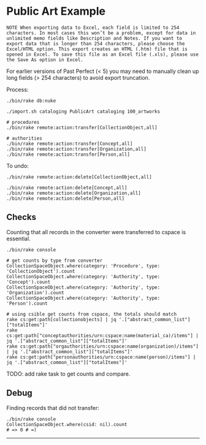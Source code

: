 # Public Art Example

```
NOTE When exporting data to Excel, each field is limited to 254 characters. In most cases this won’t be a problem, except for data in unlimited memo fields like Description and Notes. If you want to export data that is longer than 254 characters, please choose the Excel/HTML option. This export creates an HTML (.htm) file that is opened in Excel. To save this file as an Excel file (.xls), please use the Save As option in Excel.
```

For earlier versions of Past Perfect (< 5) you may need to manually clean up long fields (> 254 characters) to avoid export truncation.

Process:

```
./bin/rake db:nuke

./import.sh cataloging PublicArt cataloging 100_artworks

# procedures
./bin/rake remote:action:transfer[CollectionObject,all]

# authorities
./bin/rake remote:action:transfer[Concept,all]
./bin/rake remote:action:transfer[Organization,all]
./bin/rake remote:action:transfer[Person,all]

```

To undo:

```
./bin/rake remote:action:delete[CollectionObject,all]

./bin/rake remote:action:delete[Concept,all]
./bin/rake remote:action:delete[Organization,all]
./bin/rake remote:action:delete[Person,all]

```

## Checks

Counting that all records in the converter were transferred to cspace is essential.

```
./bin/rake console

# get counts by type from converter
CollectionSpaceObject.where(category: 'Procedure', type: 'CollectionObject').count
CollectionSpaceObject.where(category: 'Authority', type: 'Concept').count
CollectionSpaceObject.where(category: 'Authority', type: 'Organization').count
CollectionSpaceObject.where(category: 'Authority', type: 'Person').count

# using csible get counts from cspace, the totals should match
rake cs:get:path[collectionobjects] | jq '.["abstract_common_list"]["totalItems"]'
rake cs:get:path["conceptauthorities/urn:cspace:name(material_ca)/items"] | jq '.["abstract_common_list"]["totalItems"]'
rake cs:get:path["orgauthorities/urn:cspace:name(organization)/items"] | jq '.["abstract_common_list"]["totalItems"]'
rake cs:get:path["personauthorities/urn:cspace:name(person)/items"] | jq '.["abstract_common_list"]["totalItems"]'
```

TODO: add rake task to get counts and compare.

## Debug

Finding records that did not transfer:

```
./bin/rake console
CollectionSpaceObject.where(csid: nil).count
# => 0 # =)
```

---
